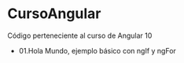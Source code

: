 # CursoAngular

Código perteneciente al curso de Angular 10

- 01.Hola Mundo, ejemplo básico con ngIf y ngFor
